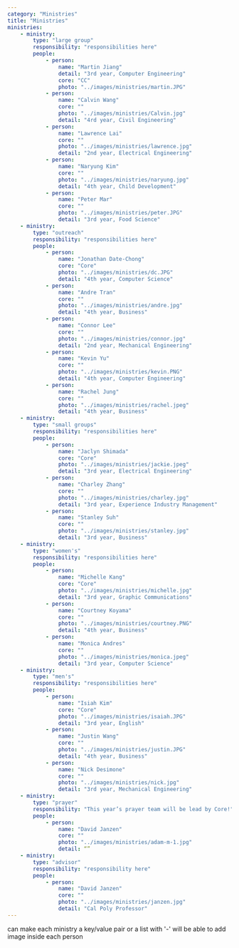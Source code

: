 ```yaml
---
category: "Ministries"
title: "Ministries"
ministries: 
    - ministry: 
        type: "large group"
        responsibility: "responsibilities here"
        people: 
            - person:
                name: "Martin Jiang"
                detail: "3rd year, Computer Engineering"
                core: "CC"
                photo: "../images/ministries/martin.JPG"
            - person:
                name: "Calvin Wang"
                core: ""
                photo: "../images/ministries/Calvin.jpg"
                detail: "4rd year, Civil Engineering"
            - person: 
                name: "Lawrence Lai"
                core: ""
                photo: "../images/ministries/lawrence.jpg"
                detail: "2nd year, Electrical Engineering"
            - person: 
                name: "Naryung Kim"
                core: ""
                photo: "../images/ministries/naryung.jpg"
                detail: "4th year, Child Development"
            - person: 
                name: "Peter Mar"
                core: ""
                photo: "../images/ministries/peter.JPG"
                detail: "3rd year, Food Science"
    - ministry:
        type: "outreach"
        responsibility: "responsibilities here"
        people: 
            - person:
                name: "Jonathan Date-Chong"
                core: "Core"
                photo: "../images/ministries/dc.JPG"
                detail: "4th year, Computer Science"
            - person: 
                name: "Andre Tran"
                core: ""
                photo: "../images/ministries/andre.jpg"
                detail: "4th year, Business"
            - person: 
                name: "Connor Lee"
                core: ""
                photo: "../images/ministries/connor.jpg"
                detail: "2nd year, Mechanical Engineering"
            - person: 
                name: "Kevin Yu"
                core: ""
                photo: "../images/ministries/kevin.PNG"
                detail: "4th year, Computer Engineering"
            - person: 
                name: "Rachel Jung"
                core: ""
                photo: "../images/ministries/rachel.jpeg"
                detail: "4th year, Business"
    - ministry:
        type: "small groups"
        responsibility: "responsibilities here"
        people:
            - person: 
                name: "Jaclyn Shimada"
                core: "Core"
                photo: "../images/ministries/jackie.jpeg"
                detail: "3rd year, Electrical Engineering"
            - person: 
                name: "Charley Zhang"
                core: ""
                photo: "../images/ministries/charley.jpg"
                detail: "3rd year, Experience Industry Management"
            - person: 
                name: "Stanley Suh"
                core: ""
                photo: "../images/ministries/stanley.jpg"
                detail: "3rd year, Business"
    - ministry: 
        type: "women's"
        responsibility: "responsibilities here"
        people:
            - person: 
                name: "Michelle Kang"
                core: "Core"
                photo: "../images/ministries/michelle.jpg"
                detail: "3rd year, Graphic Communications"
            - person: 
                name: "Courtney Koyama"
                core: ""
                photo: "../images/ministries/courtney.PNG"
                detail: "4th year, Business"
            - person: 
                name: "Monica Andres"
                core: ""
                photo: "../images/ministries/monica.jpeg"
                detail: "3rd year, Computer Science"
    - ministry:
        type: "men's"
        responsibility: "responsibilities here"
        people:
            - person: 
                name: "Isiah Kim"
                core: "Core"
                photo: "../images/ministries/isaiah.JPG"
                detail: "3rd year, English"
            - person: 
                name: "Justin Wang"
                core: ""
                photo: "../images/ministries/justin.JPG"
                detail: "4th year, Business"
            - person: 
                name: "Nick Desimone"
                core: ""
                photo: "../images/ministries/nick.jpg"
                detail: "3rd year, Mechanical Engineering"
    - ministry:
        type: "prayer"
        responsibility: "This year’s prayer team will be lead by Core!"
        people:
            - person:
                name: "David Janzen"
                core: ""
                photo: "../images/ministries/adam-m-1.jpg"
                detail: “”
    - ministry:
        type: "advisor"
        responsibility: "responsibility here"
        people:
            - person:
                name: "David Janzen"
                core: ""
                photo: "../images/ministries/janzen.jpg"
                detail: "Cal Poly Professor"
---
```

can make each ministry a key/value pair or a list with '-'
will be able to add image inside each person